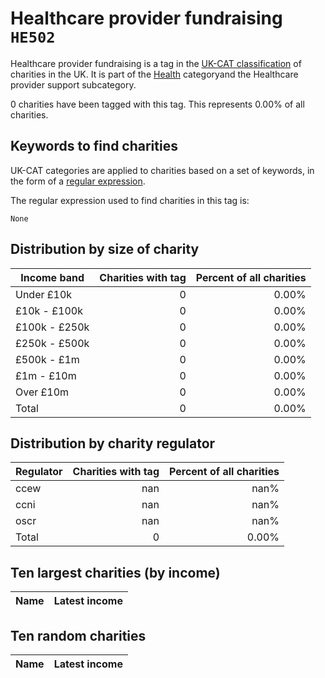 # Healthcare provider fundraising `HE502`

Healthcare provider fundraising is a tag in the [UK-CAT classification](../tag_list.md) of charities in the 
UK. It is part of the [Health](HE.md) categoryand the Healthcare provider support subcategory.

0 charities have been tagged with this tag.
This represents 0.00% of all charities.

## Keywords to find charities

UK-CAT categories are applied to charities based on a set of keywords, in the form of a [regular expression](https://en.wikipedia.org/wiki/Regular_expression).

The regular expression used to find charities in this tag is:

`None`



## Distribution by size of charity

Income band | Charities with tag | Percent of all charities
------------|-------------------:|-------------------------:
Under £10k | 0 | 0.00%
£10k - £100k | 0 | 0.00%
£100k - £250k | 0 | 0.00%
£250k - £500k | 0 | 0.00%
£500k - £1m | 0 | 0.00%
£1m - £10m | 0 | 0.00%
Over £10m | 0 | 0.00%
Total | 0 | 0.00%


## Distribution by charity regulator

Regulator | Charities with tag | Percent of all charities
------------|-------------------:|-------------------------:
ccew | nan | nan%
ccni | nan | nan%
oscr | nan | nan%
Total | 0 | 0.00%


## Ten largest charities (by income)

Name | Latest income
-----|--------:


## Ten random charities

Name | Latest income
-----|--------:
